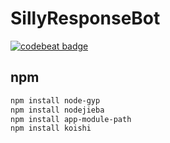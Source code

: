 # SillyResponseBot

[![codebeat badge](https://codebeat.co/badges/6a1ada34-3d4a-413c-869b-aa10d61a7124)](https://codebeat.co/projects/github-com-exsper-sillyresponsebot-master)

## npm
```sh
npm install node-gyp  
npm install nodejieba  
npm install app-module-path  
npm install koishi  
```
